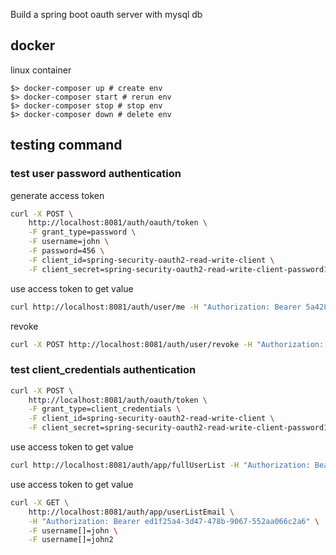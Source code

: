 Build a spring boot oauth server with mysql db

## docker
linux container

    $> docker-composer up # create env
    $> docker-composer start # rerun env
    $> docker-composer stop # stop env
    $> docker-composer down # delete env


## testing command

### test user password authentication
generate access token
```bash
curl -X POST \
	http://localhost:8081/auth/oauth/token \
	-F grant_type=password \
	-F username=john \
	-F password=456 \
	-F client_id=spring-security-oauth2-read-write-client \
	-F client_secret=spring-security-oauth2-read-write-client-password1234
```

use access token to get value
```bash
curl http://localhost:8081/auth/user/me -H "Authorization: Bearer 5a428f4c-3356-41c3-9a57-ca54971d75e0"
```

revoke
```bash
curl -X POST http://localhost:8081/auth/user/revoke -H "Authorization: Bearer 5a428f4c-3356-41c3-9a57-ca54971d75e0"
```

### test client_credentials authentication
```bash
curl -X POST \
	http://localhost:8081/auth/oauth/token \
	-F grant_type=client_credentials \
	-F client_id=spring-security-oauth2-read-write-client \
	-F client_secret=spring-security-oauth2-read-write-client-password1234
```

use access token to get value
```bash
curl http://localhost:8081/auth/app/fullUserList -H "Authorization: Bearer ed1f25a4-3d47-478b-9067-552aa066c2a6"
```

use access token to get value
```bash
curl -X GET \
    http://localhost:8081/auth/app/userListEmail \
    -H "Authorization: Bearer ed1f25a4-3d47-478b-9067-552aa066c2a6" \
    -F username[]=john \
    -F username[]=john2
```